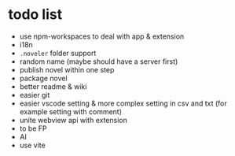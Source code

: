 # todo list

- use npm-workspaces to deal with app & extension
- i18n
- `.noveler` folder support
- random name (maybe should have a server first)
- publish novel within one step
- package novel
- better readme & wiki
- easier git
- easier vscode setting & more complex setting in csv and txt (for example setting with comment)
- unite webview api with extension
- to be FP
- AI
- use vite
